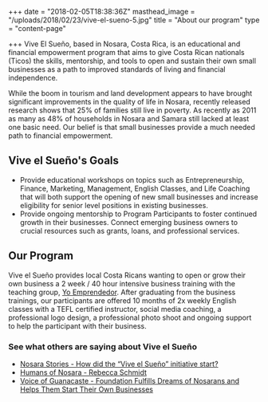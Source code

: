 +++
date = "2018-02-05T18:38:36Z"
masthead_image = "/uploads/2018/02/23/vive-el-sueno-5.jpg"
title = "About our program"
type = "content-page"

+++
Vive El Sueño, based in Nosara, Costa Rica, is an educational and financial empowerment program that aims to give Costa Rican nationals (Ticos) the skills, mentorship, and tools to open and sustain their own small businesses as a path to improved standards of living and financial independence.

While the boom in tourism and land development appears to have brought significant improvements in the quality of life in Nosara, recently released research shows that 25% of families still live in poverty. As recently as 2011 as many as 48% of households in Nosara and Samara still lacked at least one basic need. Our belief is that small businesses provide a much needed path to financial empowerment.

## Vive el Sueño's Goals

* Provide educational workshops on topics such as Entrepreneurship, Finance, Marketing, Management, English Classes, and Life Coaching that will both support the opening of new small businesses and increase eligibility for senior level positions in existing businesses.
* Provide ongoing mentorship to Program Participants to foster continued growth in their businesses. Connect emerging business owners to crucial resources such as grants, loans, and professional services.

## Our Program

Vive el Sueño provides local Costa Ricans wanting to open or grow their own business a 2 week / 40 hour intensive business training with the teaching group, [Yo Emprendedor](http://yoemprendedor.net/). After graduating from the business trainings, our participants are offered 10 months of 2x weekly English classes with a TEFL certified instructor, social media coaching, a professional logo design, a professional photo shoot and ongoing support to help the participant with their business.

### See what others are saying about Vive el Sueño

* [Nosara Stories - How did the “Vive el Sueño” initiative start?](http://www.nosarastories.com/life-stories/entrepreneur-nosara/)
* [Humans of Nosara - Rebecca Schmidt](https://www.humansofnosara.org/human/rebecca-schmidt/)
* [Voice of Guanacaste - Foundation Fulfills Dreams of Nosarans and Helps Them Start Their Own Businesses](http://www.vozdeguanacaste.com/en/articles/2016/06/08/foundation-fulfills-dreams-nosarans-and-helps-them-start-their-own-businesses)